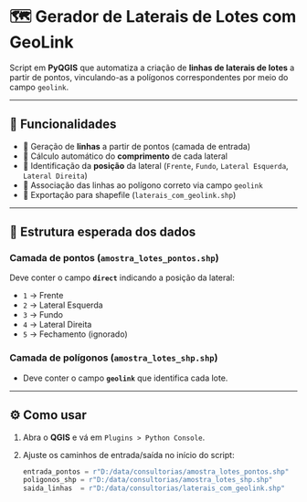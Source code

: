 # 🗺️ Gerador de Laterais de Lotes com GeoLink

Script em **PyQGIS** que automatiza a criação de **linhas de laterais de lotes** a partir de pontos, vinculando-as a polígonos correspondentes por meio do campo `geolink`.

---

## 📌 Funcionalidades
- 🔹 Geração de **linhas** a partir de pontos (camada de entrada)  
- 🔹 Cálculo automático do **comprimento** de cada lateral  
- 🔹 Identificação da **posição** da lateral (`Frente`, `Fundo`, `Lateral Esquerda`, `Lateral Direita`)  
- 🔹 Associação das linhas ao polígono correto via campo `geolink`  
- 🔹 Exportação para shapefile (`laterais_com_geolink.shp`)  

---

## 📂 Estrutura esperada dos dados

### Camada de pontos (`amostra_lotes_pontos.shp`)
Deve conter o campo **`direct`** indicando a posição da lateral:  
- `1` → Frente  
- `2` → Lateral Esquerda  
- `3` → Fundo  
- `4` → Lateral Direita  
- `5` → Fechamento (ignorado)  

### Camada de polígonos (`amostra_lotes_shp.shp`)
- Deve conter o campo **`geolink`** que identifica cada lote.  

---

## ⚙️ Como usar
1. Abra o **QGIS** e vá em `Plugins > Python Console`.  
2. Ajuste os caminhos de entrada/saída no início do script:  

   ```python
   entrada_pontos = r"D:/data/consultorias/amostra_lotes_pontos.shp"
   poligonos_shp = r"D:/data/consultorias/amostra_lotes_shp.shp"
   saida_linhas  = r"D:/data/consultorias/laterais_com_geolink.shp"
